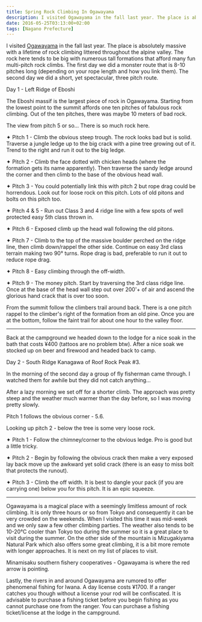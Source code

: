 ```yaml
---
title: Spring Rock Climbing In Ogawayama
description: I visited Ogawayama in the fall last year. The place is absolutely massive with a lifetime of rock climbing littered throughout the alpine valley. So, naturally I had to return to sample a little more of the magic of this place...
date: 2016-05-25T03:13:00+02:00
tags: [Nagano Prefecture]
---
```

<div class=“text-lg m-2”>
<p class="mb-2">I visited <a href="https://www.fallfishtenkara.com/ogawayama/" target="_blank" rel="noopener noreferrer">Ogawayama</a> in the fall last year. The place is absolutely massive with a lifetime of rock climbing littered throughout the alpine valley. The rock here tends to be big with numerous tall formations that afford many fun multi-pitch rock climbs. The first day we did a monster route that is 8-10 pitches long (depending on your rope length and how you link them). The second day we did a short, yet spectacular, three pitch route.</p>


<p class="mt-2 mb-2 font-semibold">Day 1 - Left Ridge of Eboshi</p>
The Eboshi massif is the largest piece of rock in Ogawayama. Starting from the lowest point to the summit affords one ten pitches of fabulous rock climbing. Out of the ten pitches, there was maybe 10 meters of bad rock.</p>

<p class="mt-2 mb-2">The view from pitch 5 or so... There is so much rock here.</p>

<p class="mt-2 mb-2 ml-6">✦ Pitch 1 - Climb the obvious steep trough. The rock looks bad but is solid. Traverse a jungle ledge up to the big crack with a pine tree growing out of it. Trend to the right and run it out to the big ledge.</p>

<p class="mt-2 mb-2 ml-6">✦ Pitch 2 - Climb the face dotted with chicken heads (where the formation gets its name apparently). Then traverse the sandy ledge around the corner and then climb to the base of the obvious head wall.</p>

<p class="mt-2 mb-2 ml-6">✦ Pitch 3 - You could potentially link this with pitch 2 but rope drag could be horrendous. Look out for loose rock on this pitch. Lots of old pitons and bolts on this pitch too.</p>

<p class="mt-2 mb-2 ml-6">✦ Pitch 4 & 5 - Run out Class 3 and 4 ridge line with a few spots of well protected easy 5th class thrown in.</p>

<p class="mt-2 mb-2 ml-6">✦ Pitch 6 - Exposed climb up the head wall following the old pitons.</p>

<p class="mt-2 mb-2 ml-6">✦ Pitch 7 - Climb to the top of the massive boulder perched on the ridge line, then climb down/rappel the other side. Continue on easy 3rd class terrain making two 90° turns. Rope drag is bad, preferable to run it out to reduce rope drag.</p>

<p class="mt-2 mb-2 ml-6">✦ Pitch 8 - Easy climbing through the off-width.</p>

<p class="mt-2 mb-2 ml-6">✦ Pitch 9 - The money pitch. Start by traversing the 3rd class ridge line. Once at the base of the head wall step out over 200'+ of air and ascend the glorious hand crack that is over too soon.</p>


<p class="mt-2 mb-2">From the summit follow the climbers trail around back. There is a one pitch rappel to the climber's right of the formation from an old pine. Once you are at the bottom, follow the faint trail for about one hour to the valley floor.</p>

<hr />

<p class="mt-2 mb-2">Back at the campground we headed down to the lodge for a nice soak in the bath that costs ¥400 (tattoos are no problem btw). After a nice soak we stocked up on beer and firewood and headed back to camp.</p>

<p class="mt-2 mb-2 font-semibold">Day 2 - South Ridge Kanagawa of Roof Rock Peak #3.</p>

<p class="mt-2 mb-2">In the morning of the second day a group of fly fisherman came through. I watched them for awhile but they did not catch anything...</p>



<p class="mt-2 mb-2">After a lazy morning we set off for a shorter climb. The approach was pretty steep and the weather much warmer than the day before, so I was moving pretty slowly.</p>

<p class="mt-2 mb-2">Pitch 1 follows the obvious corner - 5.6.</p>

<p class="mt-2 mb-2">Looking up pitch 2 - below the tree is some very loose rock.</p>

<p class="mt-2 mb-2 ml-6">✦ Pitch 1 - Follow the chimney/corner to the obvious ledge. Pro is good but a little tricky.</p>

<p class="mt-2 mb-2 ml-6">✦ Pitch 2 - Begin by following the obvious crack then make a very exposed lay back move up the awkward yet solid crack (there is an easy to miss bolt that protects the runout).</p>

<p class="mt-2 mb-2 ml-6">✦ Pitch 3 - Climb the off width. It is best to dangle your pack (if you are carrying one) below you for this pitch. It is an epic squeeze.</p>

<hr />

<p class="mt-2 mb-2">Ogawayama is a magical place with a seemingly limitless amount of rock climbing. It is only three hours or so from Tokyo and consequently it can be very crowded on the weekends. When I visited this time it was mid-week and we only saw a few other climbing parties. The weather also tends to be 10-20°C cooler than Tokyo too during the summer so it is a great place to visit during the summer. On the other side of the mountain is Mizugakiyama Natural Park which also offers some great climbing, it is a bit more remote with longer approaches. It is next on my list of places to visit.</p>

<p class="mt-2 mb-2">Minamisaku southern fishery cooperatives - Ogawayama is where the red arrow is pointing.</p>

<p class="mt-2 mb-2">Lastly, the rivers in and around Ogawayama are rumored to offer phenomenal fishing for Iwana. A day license costs ¥1700. If a ranger catches you though without a license your rod will be confiscated. It is advisable to purchase a fishing ticket before you begin fishing as you cannot purchase one from the ranger. You can purchase a fishing ticket/license at the lodge in the campground.</p>

<img class="w-8/12 rounded-lg shadow-lg mx-auto" src="" alt="" />
</div>
